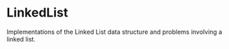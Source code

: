 # LinkedList

Implementations of the Linked List data structure and problems involving a linked list.